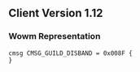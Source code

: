 ## Client Version 1.12

### Wowm Representation
```rust,ignore
cmsg CMSG_GUILD_DISBAND = 0x008F {
}

```
